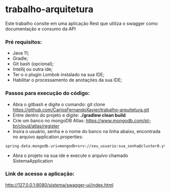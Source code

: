 # trabalho-arquitetura
Este trabalho consite em uma aplicação Rest que utiliza o swagger como documentação e consumo da API

### Pré requisitos:
- Java 11;
- Gradle;
- Git bash (opcional);
- Intellij ou outra ide;
- Ter o o plugin Lombok instalado na sua IDE;
- Habilitar o processamento de anotações da sua IDE;

### Passos para execução do código:
- Abra o gitbash e digite o comando: git clone https://github.com/CarlosFernandoXavier/trabalho-arquitetura.git
- Entre dentro do projeto e digite: **./gradlew clean build**
- Crie um banco no mongoDB Atlas: https://www.mongodb.com/pt-br/cloud/atlas/register
- Insira o usuário, senha e o nome do banco na linha abaixo, encontrada no arquivo application.properties: 
```properties
spring.data.mongodb.uri=mongodb+srv://seu_usuario:sua_senha@cluster0.ytaoj.mongodb.net/nome_do_banco_de_dados 
```
- Abra o projeto na sua ide e execute o arquivo chamado SistemaApplication

### Link de acesso a aplicação:
http://127.0.0.1:8080/sistema/swagger-ui/index.html

